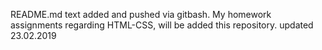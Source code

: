 README.md text added and pushed via gitbash.
My homework assignments regarding HTML-CSS, will be added this repository.
updated 23.02.2019
